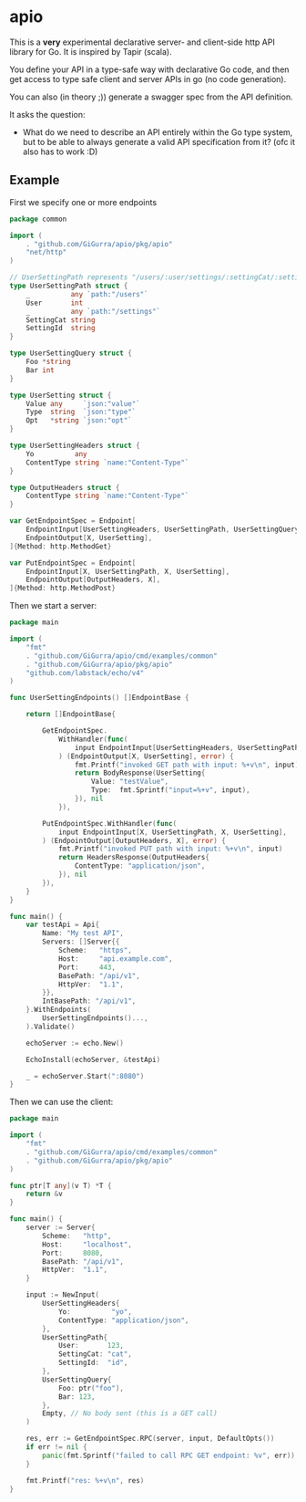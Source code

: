 # apio

This is a **very** experimental declarative server- and client-side http API library for Go.
It is inspired by Tapir (scala).

You define your API in a type-safe way with declarative Go code, and then
get access to type safe client and server APIs in go (no code generation).

You can also (in theory ;)) generate a swagger spec from the API definition.

It asks the question:

* What do we need to describe an API entirely within the Go type system, but to be able to always generate a valid API
  specification from it? (ofc it also has to work :D)

## Example

First we specify one or more endpoints

```go
package common

import (
	. "github.com/GiGurra/apio/pkg/apio"
	"net/http"
)

// UserSettingPath represents "/users/:user/settings/:settingCat/:settingId"
type UserSettingPath struct {
	_          any `path:"/users"`
	User       int
	_          any `path:"/settings"`
	SettingCat string
	SettingId  string
}

type UserSettingQuery struct {
	Foo *string
	Bar int
}

type UserSetting struct {
	Value any     `json:"value"`
	Type  string  `json:"type"`
	Opt   *string `json:"opt"`
}

type UserSettingHeaders struct {
	Yo          any
	ContentType string `name:"Content-Type"`
}

type OutputHeaders struct {
	ContentType string `name:"Content-Type"`
}

var GetEndpointSpec = Endpoint[
	EndpointInput[UserSettingHeaders, UserSettingPath, UserSettingQuery, X],
	EndpointOutput[X, UserSetting],
]{Method: http.MethodGet}

var PutEndpointSpec = Endpoint[
	EndpointInput[X, UserSettingPath, X, UserSetting],
	EndpointOutput[OutputHeaders, X],
]{Method: http.MethodPost}
```

Then we start a server:

```go
package main

import (
	"fmt"
	. "github.com/GiGurra/apio/cmd/examples/common"
	. "github.com/GiGurra/apio/pkg/apio"
	"github.com/labstack/echo/v4"
)

func UserSettingEndpoints() []EndpointBase {

	return []EndpointBase{

		GetEndpointSpec.
			WithHandler(func(
				input EndpointInput[UserSettingHeaders, UserSettingPath, UserSettingQuery, X],
			) (EndpointOutput[X, UserSetting], error) {
				fmt.Printf("invoked GET path with input: %+v\n", input)
				return BodyResponse(UserSetting{
					Value: "testValue",
					Type:  fmt.Sprintf("input=%+v", input),
				}), nil
			}),

		PutEndpointSpec.WithHandler(func(
			input EndpointInput[X, UserSettingPath, X, UserSetting],
		) (EndpointOutput[OutputHeaders, X], error) {
			fmt.Printf("invoked PUT path with input: %+v\n", input)
			return HeadersResponse(OutputHeaders{
				ContentType: "application/json",
			}), nil
		}),
	}
}

func main() {
	var testApi = Api{
		Name: "My test API",
		Servers: []Server{{
			Scheme:   "https",
			Host:     "api.example.com",
			Port:     443,
			BasePath: "/api/v1",
			HttpVer:  "1.1",
		}},
		IntBasePath: "/api/v1",
	}.WithEndpoints(
		UserSettingEndpoints()...,
	).Validate()

	echoServer := echo.New()

	EchoInstall(echoServer, &testApi)

	_ = echoServer.Start(":8080")
}

```

Then we can use the client:

```go
package main

import (
	"fmt"
	. "github.com/GiGurra/apio/cmd/examples/common"
	. "github.com/GiGurra/apio/pkg/apio"
)

func ptr[T any](v T) *T {
	return &v
}

func main() {
	server := Server{
		Scheme:   "http",
		Host:     "localhost",
		Port:     8080,
		BasePath: "/api/v1",
		HttpVer:  "1.1",
	}

	input := NewInput(
		UserSettingHeaders{
			Yo:          "yo",
			ContentType: "application/json",
		},
		UserSettingPath{
			User:       123,
			SettingCat: "cat",
			SettingId:  "id",
		},
		UserSettingQuery{
			Foo: ptr("foo"),
			Bar: 123,
		},
		Empty, // No body sent (this is a GET call)
	)

	res, err := GetEndpointSpec.RPC(server, input, DefaultOpts())
	if err != nil {
		panic(fmt.Sprintf("failed to call RPC GET endpoint: %v", err))
	}

	fmt.Printf("res: %+v\n", res)
}

```